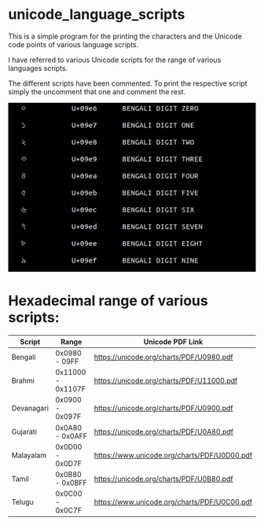 # unicode_language_scripts

This is a simple program for the printing the characters and the Unicode code points of various language scripts.

I have referred to various Unicode scripts for the range of various languages scripts.

The different scripts have been commented. To print the respective script simply the uncomment that one and comment the rest.

![Screenshot](bengalioutput.png)


# Hexadecimal range of various scripts:

| Script              |        Range                        |     Unicode PDF Link                                 |
| -----------------   | ----------------------------------  |  --------------------------------------------------  |
|  Bengali             |     0x0980 - 09FF                   | https://unicode.org/charts/PDF/U0980.pdf             |  
|  Brahmi              |     0x11000 - 0x1107F               | https://unicode.org/charts/PDF/U11000.pdf            |
|  Devanagari          |     0x0900 - 0x097F                 | https://unicode.org/charts/PDF/U0900.pdf             |
|  Gujarati            |     0x0A80 - 0x0AFF                 | https://unicode.org/charts/PDF/U0A80.pdf             |
|  Malayalam           |     0x0D00 - 0x0D7F                 | https://www.unicode.org/charts/PDF/U0D00.pdf         |
|  Tamil               |     0x0B80 - 0x0BFF                 | https://unicode.org/charts/PDF/U0B80.pdf             |
|  Telugu              |     0x0C00 - 0x0C7F                 | https://www.unicode.org/charts/PDF/U0C00.pdf         |
